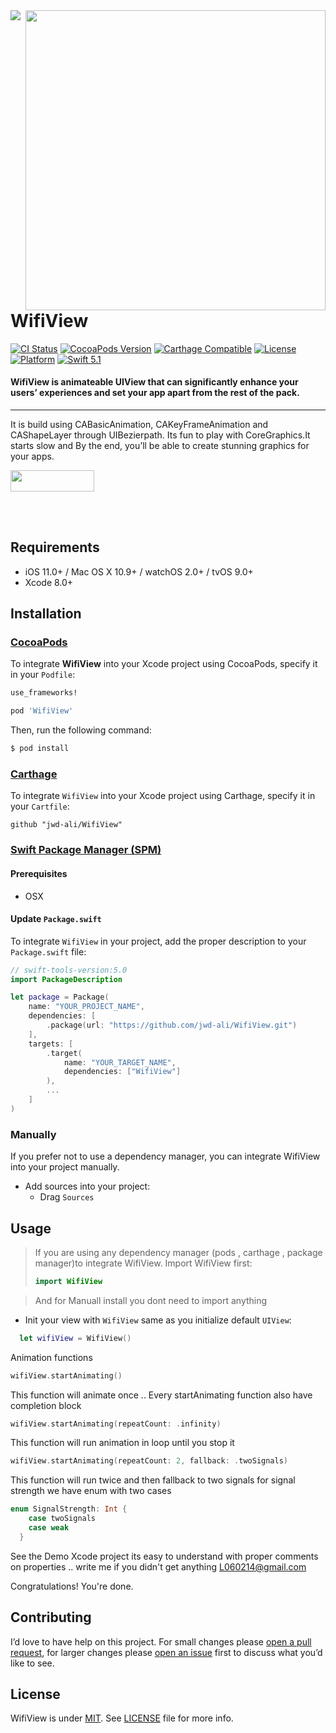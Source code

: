 <img src="https://github.com/jwd-ali/TidalTestProject/blob/master/images/header/header.png">
<img align="right" src="https://github.com/jwd-ali/WifiView/blob/main/Images/wifi.gif" width="480" />
<p><h1 align="left">WifiView</h1></p>

[![CI Status](https://travis-ci.org/jwd-ali/RingPieChart.svg)](https://travis-ci.org/jwd-ali/RingPieChart)
[![CocoaPods Version](https://img.shields.io/cocoapods/v/RingPieChart.svg?style=flat)](https://cocoapods.org/pods/RingPieChart)
[![Carthage Compatible](https://img.shields.io/badge/Carthage-compatible-0473B3.svg?style=flat)](https://github.com/Carthage/Carthage)
[![License](https://img.shields.io/cocoapods/l/RingPieChart.svg?style=flat)](https://cocoapods.org/pods/RingPieChart)
[![Platform](https://img.shields.io/cocoapods/p/RingPieChart.svg?style=flat)](https://cocoapods.org/pods/RingPieChart)
[![Swift 5.1](https://img.shields.io/badge/swift-5.1-orange)](https://swift.org)

<p><h4>WifiView is animateable UIView that can significantly enhance your users’ experiences and set your app apart from the rest of the pack.</h4></p>

___

It is build using CABasicAnimation, CAKeyFrameAnimation and CAShapeLayer through UIBezierpath. Its fun to play with CoreGraphics.It starts slow and By the end, you’ll be able to create stunning graphics for your apps.
<p> 
  
  <a href="https://www.linkedin.com/in/jawad-ali-3804ab24/"><img src="https://i.imgur.com/vGjsQPt.png" width="134" height="34"></a>  

</br></br>
## Requirements

- iOS 11.0+ / Mac OS X 10.9+ / watchOS 2.0+ / tvOS 9.0+
- Xcode 8.0+

## Installation

### [CocoaPods](http://cocoapods.org)

To integrate **WifiView** into your Xcode project using CocoaPods, specify it in your `Podfile`:

```ruby
use_frameworks!

pod 'WifiView'
```

Then, run the following command:

```bash
$ pod install
```
### [Carthage](http://github.com/Carthage/Carthage)

To integrate `WifiView` into your Xcode project using Carthage, specify it in your `Cartfile`:

```ogdl
github "jwd-ali/WifiView"
```

### [Swift Package Manager (SPM)](https://swift.org/package-manager)

#### Prerequisites
- OSX


#### Update `Package.swift`
To integrate `WifiView` in your project, add the proper description to your `Package.swift` file:
```swift
// swift-tools-version:5.0
import PackageDescription

let package = Package(
    name: "YOUR_PROJECT_NAME",
    dependencies: [
        .package(url: "https://github.com/jwd-ali/WifiView.git")
    ],
    targets: [
        .target(
            name: "YOUR_TARGET_NAME",
            dependencies: ["WifiView"]
        ),
        ...
    ]
)
```

### Manually

If you prefer not to use a dependency manager, you can integrate WifiView into your project manually.

- Add sources into your project:
  - Drag `Sources`

## Usage

> If you are using any dependency manager (pods , carthage , package manager)to integrate WifiView. Import WifiView first:
> ```swift
> import WifiView
> ```

> And for Manuall install you dont need to import anything 

- Init your view with  `WifiView` same as you initialize default `UIView`:
```swift
  let wifiView = WifiView()
```

Animation functions 
```swift
wifiView.startAnimating()
```

This function will animate once .. Every startAnimating function also have completion block 

```swift
wifiView.startAnimating(repeatCount: .infinity)
```

This function will run animation in loop until you stop it

```swift
wifiView.startAnimating(repeatCount: 2, fallback: .twoSignals)
```
This function will run twice and then fallback to two signals
for signal strength we have enum with two cases 

```swift
enum SignalStrength: Int {
    case twoSignals
    case weak
  }
  ```
 See the Demo Xcode project its easy to understand with proper comments on properties .. write me if you didn't get anything L060214@gmail.com
  
  Congratulations! You're done.
  
  ## Contributing

I’d love to have help on this project. For small changes please [open a pull request](https://github.com/jwd-ali/WifiView/pulls), for larger changes please [open an issue](https://github.com/jwd-ali/WifiView/issues) first to discuss what you’d like to see.


License
-------

WifiView is under [MIT](https://opensource.org/licenses/MIT). See [LICENSE](LICENSE) file for more info.
